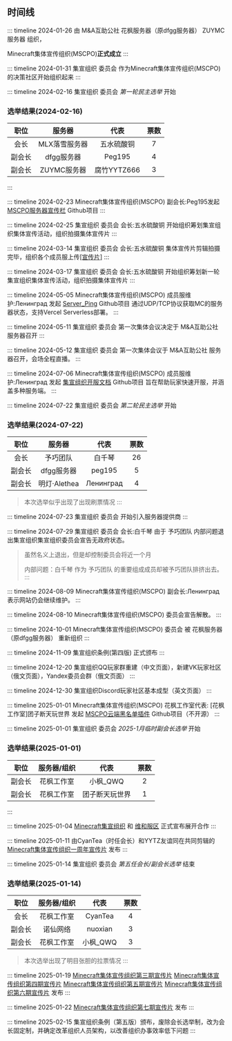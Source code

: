 ## 时间线

::: timeline 2024-01-26
由 M&A互助公社 花枫服务器（原dfgg服务器） ZUYMC服务器 组织，

Minecraft集体宣传组织(MSCPO)**正式成立**
:::

::: timeline 2024-01-31
集宣组织 委员会 作为Minecraft集体宣传组织(MSCPO)的决策社区开始组织起来
:::

::: timeline 2024-02-16
集宣组织 委员会 *第一轮民主选举* 开始

### 选举结果(2024-02-16)

| 职位 | 服务器 | 代表 | 票数 |
| :---: | :---: | :---: | :---: |
| 会长 | MLX落雪服务器 | 五水硫酸铜 | 7 |
| 副会长 | dfgg服务器 | Peg195 | 4 |
| 副会长 | ZUYMC服务器 | 腐竹YYTZ666 | 3 |

:::

::: timeline 2024-02-23
Minecraft集体宣传组织(MSCPO) 副会长:Peg195发起 [MSCPO服务器宣传栏](https://github.com/MSCPO/server-list) Github项目
:::

::: timeline 2024-02-25
集宣组织 委员会 会长:五水硫酸铜 开始组织筹划集宣组织集体宣传活动，组织拍摄集体宣传片
:::

::: timeline 2024-03-14
集宣组织 委员会 会长:五水硫酸铜 集体宣传片剪辑拍摄完毕，组织各个成员服上传[[宣传片]](https://www.bilibili.com/video/BV1oJ4m1879t/)
:::

::: timeline 2024-03-17
集宣组织 委员会 会长:五水硫酸铜 开始组织筹划新一轮集宣组织集体宣传活动，组织拍摄集体宣传片
:::

::: timeline 2024-05-05
Minecraft集体宣传组织(MSCPO) 成员服维护:Ленинград 发起 [Server_Ping](https://github.com/MSCPO/Server_Ping) Github项目 通过UDP/TCP协议获取MC的服务器状态，支持Vercel Serverless部署。
:::

::: timeline 2024-05-11
集宣组织 委员会 第一次集体会议决定于 M&A互助公社 服务器召开
:::

::: timeline 2024-05-12
集宣组织 委员会 第一次集体会议于 M&A互助公社 服务器召开，会场全程直播。
:::

::: timeline 2024-07-06
Minecraft集体宣传组织(MSCPO) 成员服维护:Ленинград 发起 [集宣组织开服文档](https://github.com/MSCPO/ServerDocumentation) Github项目 旨在帮助玩家快速开服，并涵盖多种服务端。
:::

::: timeline 2024-07-22
集宣组织 委员会 *第二轮民主选举* 开始

### 选举结果(2024-07-22)

| 职位 | 服务器 | 代表 | 票数 |
| :---: | :---: | :---: | :---: |
| 会长 | 予巧团队 | 白千琴 | 26 |
| 副会长 | dfgg服务器 | peg195 | 5 |
| 副会长 | 明灯·Alethea | Ленинград | 4 |

>本次选举似乎出现了出现刷票情况
:::

::: timeline 2024-07-23
集宣组织 委员会 开始引入服务器提供商
:::

::: timeline 2024-07-29
集宣组织 委员会 会长:白千琴 由于 予巧团队 内部问题退出集宣组织集宣组织委员会宣告无政府状态。

>虽然名义上退出，但是却控制委员会将近一个月
>
>内部问题：白千琴 作为 予巧团队 的重要组成成员却被予巧团队排挤出去。
:::

::: timeline 2024-08-09
Minecraft集体宣传组织(MSCPO) 副会长:Ленинград 表示网站仍会继续维护。
:::

::: timeline 2024-08-10
Minecraft集体宣传组织(MSCPO) 委员会宣告解散。
:::

::: timeline 2024-10-01
Minecraft集体宣传组织(MSCPO) 委员会 被 花枫服务器（原dfgg服务器） 重新组织
:::

::: timeline 2024-11-09
集宣组织条例(第四版) 正式颁布
:::

::: timeline 2024-12-20
集宣组织QQ玩家群重建（中文页面），新建VK玩家社区（俄文页面），Yandex委员会群（俄文页面）
:::

::: timeline 2024-12-30
集宣组织Discord玩家社区基本成型（英文页面）
:::

::: timeline 2025-01-01
Minecraft集体宣传组织(MSCPO) 花枫工作室代表: [花枫工作室]团子断天玩世界 发起 [MSCPO云端黑名单插件](https://github.com/MSCPO/blacklist) Github项目（不开源）
:::

::: timeline 2025-01-01
集宣组织 委员会 *2025-1月临时副会长选举* 开始

### 选举结果(2025-01-01)

| 职位 | 服务器/组织 | 代表 | 票数 |
| :---: | :---: | :---: | :---: |
| 副会长 | 花枫工作室 | 小枫_QWQ | 2 |
| 副会长 | 花枫工作室 | 团子断天玩世界 | 1 |

:::

::: timeline 2025-01-04
[Minecraft集宣组织](https://mscpo.netlify.app) 和 [维和服区](https://qm.qq.com/q/SCaLylTGsS) 正式宣布展开合作
:::

::: timeline 2025-01-11
由CyanTea（时任会长）和YYTZ友谊同在共同剪辑的 [Minecraft集体宣传组织一周年宣传片](https://share.hntv.tv/news/1/1878006509024968705) 发布
:::

::: timeline 2025-01-14
集宣组织 委员会 *第五任会长/副会长选举* 结束

### 选举结果(2025-01-14)

| 职位 | 服务器/组织 | 代表 | 票数 |
| :---: | :---: | :---: | :---: |
| 会长 | 花枫工作室 | CyanTea | 4 |
| 副会长 | 诺仙网络 | nuoxian | 3 |
| 副会长 | 花枫工作室 | 小枫_QWQ | 3 |

>本次选举出现了明目张胆的拉票情况
:::

::: timeline 2025-01-19
[Minecraft集体宣传组织第三期宣传片](https://share.hntv.tv/news/1/1880894353087758337) [Minecraft集体宣传组织第四期宣传片](https://share.hntv.tv/news/1/1880900096635514882) [Minecraft集体宣传组织第五期宣传片](https://share.hntv.tv/news/1/1880937265025073153) [Minecraft集体宣传组织第六期宣传片](https://www.bilibili.com/video/BV1s1w6eHER8/?share_source=copy_web&vd_source=45b02ca892951a6b76fc1a8df3a071ba) 发布
:::

::: timeline 2025-01-22
[Minecraft集体宣传组织第七期宣传片](https://www.bilibili.com/video/BV14vfbYUEoC/?share_source=copy_web&vd_source=45b02ca892951a6b76fc1a8df3a071ba) 发布
:::

::: timeline 2025-02-15
集宣组织条例（第五版）颁布，废除会长选举制，改为会长固定制，并确定改革组织人员架构，以改善组织办事效率低下问题
:::

